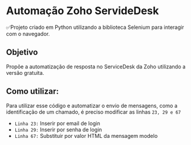 # Automação Zoho ServideDesk
✅Projeto criado em Python utilizando a biblioteca Selenium para interagir com o navegador.

## Objetivo
Propõe a automatização de resposta no ServiceDesk da Zoho utilizando a versão gratuita.


## Como utilizar:
Para utilizar esse código e automatizar o envio de mensagens, como a identificação de um chamado, é preciso modificar as linhas `23, 29 e 67`
  - `Linha 23:`
Inserir por email de login
  - `Linha 29:`
Inserir por senha de login
  - `Linha 67:`
Substituir por valor HTML da mensagem modelo
  
